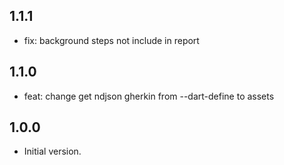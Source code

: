 ## 1.1.1

- fix: background steps not include in report

## 1.1.0

- feat: change get ndjson gherkin from --dart-define to assets

## 1.0.0

- Initial version.
